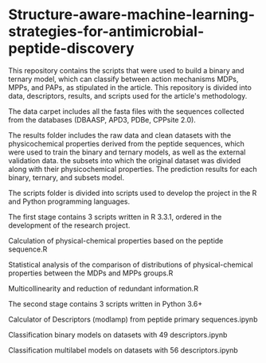 # Structure-aware-machine-learning-strategies-for-antimicrobial-peptide-discovery

This repository contains the scripts that were used to build a binary and ternary model, which can classify between action mechanisms MDPs, MPPs, and PAPs, as stipulated in the article. 
This repository is divided into data, descriptors, results, and scripts used for the article's methodology. 

The data carpet includes all the fasta files with the sequences collected from the databases (DBAASP, APD3, PDBe, CPPsite 2.0). 

The results folder includes the raw data and clean datasets with the physicochemical properties derived from the peptide sequences, which were used to train the binary and ternary models, as well as the external validation data. the subsets into which the original dataset was divided along with their physicochemical properties. 
The prediction results for each binary, ternary, and subsets model. 

The scripts folder is divided into scripts used to develop the project in the R and Python programming languages. 
 
The first stage contains 3 scripts written in R 3.3.1, ordered in the development of the research project. 

Calculation of physical-chemical properties based on the peptide sequence.R 

Statistical analysis of the comparison of distributions of physical-chemical properties between the MDPs and MPPs groups.R 

Multicollinearity and reduction of redundant information.R 

The second stage contains 3 scripts written in Python 3.6+ 

Calculator of Descriptors (modlamp) from peptide primary sequences.ipynb   

Classification binary models on datasets with 49 descriptors.ipynb   

Classification multilabel models on datasets with 56 descriptors.ipynb  
